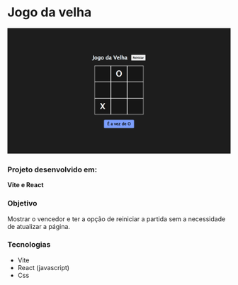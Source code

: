 # Jogo da velha
![Projeto imagem](project.png)
### Projeto desenvolvido em:
**Vite e React**
### Objetivo
Mostrar o vencedor e ter a opção de reiniciar a partida sem a necessidade de atualizar a página.
### Tecnologias
- Vite
- React (javascript)
- Css